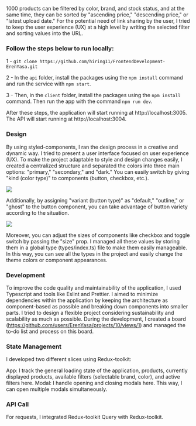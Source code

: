 1000 products can be filtered by color, brand, and stock status, and at the same time, they can be sorted by "ascending price," "descending price," or "latest upload date." For the potential need of link sharing by the user, I tried to keep the user experience (UX) at a high level by writing the selected filter and sorting values into the URL.

### Follow the steps below to run locally:

1 - `git clone https://github.com/hiring11/FrontendDevelopment-ErenYasa.git`

2 - In the `api` folder, install the packages using the `npm install` command and run the service with `npm start`.

3 - Then, in the `client` folder, install the packages using the `npm install` command. Then run the app with the command `npm run dev`.

After these steps, the application will start running at http://localhost:3005. The API will start running at http://localhost:3004.

### Design

By using styled-components, I ran the design process in a creative and dynamic way. I tried to present a user interface focused on user experience (UX). To make the project adaptable to style and design changes easily, I created a centralized structure and separated the colors into three main options: "primary," "secondary," and "dark." You can easily switch by giving "kind (color type)" to components (button, checkbox, etc.).

![](https://github.com/user-attachments/assets/d6bb0e4f-aa67-4f03-ba5e-b467a465b48c)

Additionally, by assigning "variant (button type)" as "default," "outline," or "ghost" to the button component, you can take advantage of button variety according to the situation.

![](https://github.com/user-attachments/assets/d17401ed-6534-417a-9367-a09696af3388)

Moreover, you can adjust the sizes of components like checkbox and toggle switch by passing the "size" prop. I managed all these values by storing them in a global type (types/index.ts) file to make them easily manageable. In this way, you can see all the types in the project and easily change the theme colors or component appearances.

### Development

To improve the code quality and maintainability of the application, I used Typescript and tools like Eslint and Prettier. I aimed to minimize dependencies within the application by keeping the architecture as component-based as possible and breaking down components into smaller parts. I tried to design a flexible project considering sustainability and scalability as much as possible. During the development, I created a board (https://github.com/users/ErenYasa/projects/10/views/1) and managed the to-do list and process on this board.

### State Management

I developed two different slices using Redux-toolkit:

App: I track the general loading state of the application, products, currently displayed products, available filters (selectable brand, color), and active filters here.
Modal: I handle opening and closing modals here. This way, I can open multiple modals simultaneously.

### API Call

For requests, I integrated Redux-toolkit Query with Redux-toolkit.
